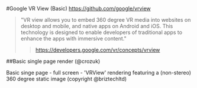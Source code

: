 #Google VR View (Basic)
https://github.com/google/vrview
>"VR view allows you to embed 360 degree VR media into websites on desktop and mobile, and native apps on Android and iOS. This technology is designed to enable developers of traditional apps to enhance the apps with immersive content."
>>https://developers.google.com/vr/concepts/vrview

##Basic single page render (@crozuk)

Basic singe page - full screen - 'VRView' rendering featuring a (non-stereo) 360 degree static image (copyright @briztechltd)



